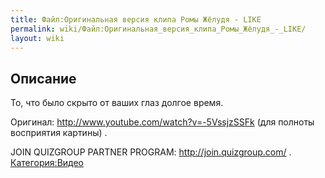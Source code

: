 ```yaml
---
title: Файл:Оригинальная версия клипа Ромы Жёлудя - LIKE
permalink: wiki/Файл:Оригинальная_версия_клипа_Ромы_Жёлудя_-_LIKE/
layout: wiki
---
```


## Описание

То, что было скрыто от ваших глаз долгое время.

Оригинал: <http://www.youtube.com/watch?v=-5VssjzSSFk> (для полноты
восприятия картины) .

JOIN QUIZGROUP PARTNER PROGRAM: <http://join.quizgroup.com/> .
[Категория:Видео](Категория:Видео "wikilink")
